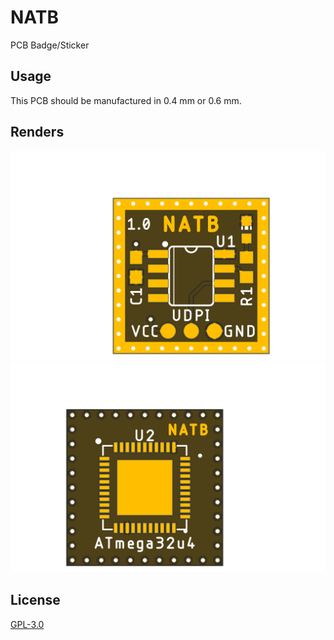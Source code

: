 # NATB
PCB Badge/Sticker

## Usage
This PCB should be manufactured in 0.4 mm or 0.6 mm.


## Renders
![PCB Top](/renders/natb_square_chip_top.png)
![PCB Top](/renders/natb_square_chip_bot.png)

## License
[GPL-3.0](https://choosealicense.com/licenses/gpl-3.0/)
